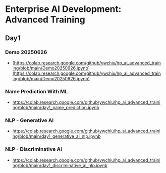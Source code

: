 # Enterprise AI Development: Advanced Training

## Day1

### Demo 20250626
- [https://colab.research.google.com/github/ywchiu/hp_ai_advanced_training/blob/main/Demo20250626.ipynb](https://colab.research.google.com/github/ywchiu/hp_ai_advanced_training/blob/main/Demo20250626.ipynb)

### Name Prediction With ML
- https://colab.research.google.com/github/ywchiu/hp_ai_advanced_training/blob/main/day1_name_prediction.ipynb

### NLP - Generative AI 
- https://colab.research.google.com/github/ywchiu/hp_ai_advanced_training/blob/main/day1_generative_ai_nlp.ipynb

### NLP - Discriminative AI 
- https://colab.research.google.com/github/ywchiu/hp_ai_advanced_training/blob/main/day1_discriminative_ai_nlp.ipynb
